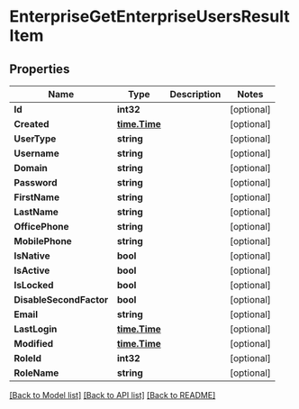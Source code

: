 # EnterpriseGetEnterpriseUsersResultItem

## Properties

Name | Type | Description | Notes
------------ | ------------- | ------------- | -------------
**Id** | **int32** |  | [optional] 
**Created** | [**time.Time**](time.Time.md) |  | [optional] 
**UserType** | **string** |  | [optional] 
**Username** | **string** |  | [optional] 
**Domain** | **string** |  | [optional] 
**Password** | **string** |  | [optional] 
**FirstName** | **string** |  | [optional] 
**LastName** | **string** |  | [optional] 
**OfficePhone** | **string** |  | [optional] 
**MobilePhone** | **string** |  | [optional] 
**IsNative** | **bool** |  | [optional] 
**IsActive** | **bool** |  | [optional] 
**IsLocked** | **bool** |  | [optional] 
**DisableSecondFactor** | **bool** |  | [optional] 
**Email** | **string** |  | [optional] 
**LastLogin** | [**time.Time**](time.Time.md) |  | [optional] 
**Modified** | [**time.Time**](time.Time.md) |  | [optional] 
**RoleId** | **int32** |  | [optional] 
**RoleName** | **string** |  | [optional] 

[[Back to Model list]](../README.md#documentation-for-models) [[Back to API list]](../README.md#documentation-for-api-endpoints) [[Back to README]](../README.md)



